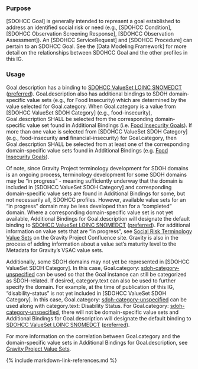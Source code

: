 ### Purpose

[SDOHCC Goal] is generally intended to represent a goal established to address an identified social risk or need (e.g., [SDOHCC Condition], [SDOHCC Observation Screening Response], [SDOHCC Observation Assessment]). An [SDOHCC ServiceRequest] and [SDOHCC Procedure] can pertain to an SDOHCC Goal. See the [Data Modeling Framework] for more detail on the relationships between SDOHCC Goal and the other profiles in this IG.

### Usage

Goal.description has a binding to [SDOHCC ValueSet LOINC SNOMEDCT](ValueSet-SDOHCC-ValueSetLOINCSNOMEDCT.html) ([preferred]({{site.data.fhir.path}}terminologies.html#preferred)). Goal.description also has additional bindings to SDOH domain-specific value sets (e.g., for Food Insecurity) which are determined by the value selected for Goal.category. When Goal.category is a value from [SDOHCC ValueSet SDOH Category] (e.g., food-insecurity), Goal.description SHALL be selected from the corresponding domain-specific value set found in Additional Bindings (i.e. [Food Insecurity Goals](https://vsac.nlm.nih.gov/valueset/2.16.840.1.113762.1.4.1247.16/expansion/Latest)). If more than one value is selected from [SDOHCC ValueSet SDOH Category] (e.g., food-insecurity **and** financial-insecurity) for Goal.category, then Goal.description SHALL be selected from at least one of the corresponding domain-specific value sets found in Additional Bindings (e.g. [Food Insecurity Goals](https://vsac.nlm.nih.gov/valueset/2.16.840.1.113762.1.4.1247.16/expansion/Latest)).

Of note, since Gravity Project terminology development for SDOH domains is an ongoing process, terminology development for some SDOH domains may be “in progress” - meaning sufficiently underway that the domain is included in [SDOHCC ValueSet SDOH Category] and corresponding domain-specific value sets are found in Additional Bindings for some, but not necessarily all, SDOHCC profiles. However, available value sets for an “in progress” domain may be less developed than for a “completed” domain. Where a corresponding domain-specific value set is not yet available, Additional Bindings for Goal.description will designate the default binding to [SDOHCC ValueSet LOINC SNOMEDCT](ValueSet-SDOHCC-ValueSetLOINCSNOMEDCT.html) ([preferred]({{site.data.fhir.path}}terminologies.html#preferred)). For additional information on value sets that are “in progress”, see [Social Risk Terminology Value Sets](https://confluence.hl7.org/display/GRAV/Social+Risk+Terminology+Value+Sets) on the Gravity Project Confluence site. Gravity is also in the process of adding information about a value set’s maturity level to the Metadata for Gravity’s VSAC value sets.

Additionally, some SDOH domains may not yet be represented in [SDOHCC ValueSet SDOH Category]. In this case, Goal.category: [sdoh-category-unspecified](CodeSystem-SDOHCC-CodeSystemTemporaryCodes.html#SDOHCC-CodeSystemTemporaryCodes-sdoh-category-unspecified) can be used so that the Goal instance can still be categorized as SDOH-related. If desired, category.text can also be used to further specify the domain. For example, at the time of publication of this IG, “disability-status” is not yet included in [SDOHCC ValueSet SDOH Category]. In this case, Goal.category: [sdoh-category-unspecified](CodeSystem-SDOHCC-CodeSystemTemporaryCodes.html#SDOHCC-CodeSystemTemporaryCodes-sdoh-category-unspecified) can be used along with category.text: Disability Status. For Goal.category: [sdoh-category-unspecified](CodeSystem-SDOHCC-CodeSystemTemporaryCodes.html#SDOHCC-CodeSystemTemporaryCodes-sdoh-category-unspecified), there will not be domain-specific value sets and Additional Bindings for Goal.description will designate the default binding to [SDOHCC ValueSet LOINC SNOMEDCT](ValueSet-SDOHCC-ValueSetLOINCSNOMEDCT.html) ([preferred]({{site.data.fhir.path}}terminologies.html#preferred)).

For more information on the correlation between Goal.category and the domain-specific value sets in Additional Bindings for Goal.description, see [Gravity Project Value Sets](gravity_terminology.html#gravity-project-value-sets).


<!--Rather than offer a separate Goal profile for each SDOH category (also called domain – e.g., food insecurity, transportation insecurity), this profile can support any SDOH category. For Goal.description, the minimum value set bindings are specified in the profile. Additionally, based on the code selected for the optional Goal.category slice, the Table below provides the Gravity-vetted, preferred value sets for Goal.description. Where a preferred value set contains a code to describe a needed concept, servers SHOULD use that code.

The preferred value sets in the Table are hosted in the [NIH Value Set Authority Center (VSAC)](https://vsac.nlm.nih.gov/). [Social Determinants of Health Goals Value Set](https://vsac.nlm.nih.gov/valueset/2.16.840.1.113762.1.4.1247.71/expansion) in VSAC is a grouper value set containing all members of the VSAC Value Sets below. The Gravity Project plans to continue to work with the HL7 Vocabulary WG to determine how best to represent and validate these preferred, category-specific value sets.


<!--| [`Goal.category`](ValueSet-SDOHCC-ValueSetSDOHCategory.html) | Domain | `Goal.description` ValueSet | ValueSet OID |-->
<!--| ------ | -------------------- | ------------------------- | ------------ |-->
<!--| educational-attainment  | Educational Attainment | [VSAC -  Less than high school education Goals ](https://vsac.nlm.nih.gov/valueset/2.16.840.1.113762.1.4.1247.55/expansion/Latest) | 2.16.840.1.113762.1.4.1247.55 |-->
<!--| elder-abuse  | Elder Abuse | [VSAC -  Elder Abuse Goals ]( https://vsac.nlm.nih.gov/valueset/2.16.840.1.113762.1.4.1247.65/expansion/Latest) |2.16.840.1.113762.1.4.1247.65 |-->
<!--| employment-status  | Employment Status | [VSAC -  Unemployment Goals ](https://vsac.nlm.nih.gov/valueset/2.16.840.1.113762.1.4.1247.70/expansion/Latest) |2.16.840.1.113762.1.4.1247.70 |-->
<!--| financial-insecurity  | Financial Insecurity | [VSAC -  Financial Insecurity Goals ](https://vsac.nlm.nih.gov/valueset/2.16.840.1.113762.1.4.1247.30/expansion/Latest) |2.16.840.1.113762.1.4.1247.30 |-->
<!--| food-insecurity  | Food Insecurity | [VSAC -  Food Insecurity Goals ](https://vsac.nlm.nih.gov/valueset/2.16.840.1.113762.1.4.1247.16/expansion/Latest) |2.16.840.1.113762.1.4.1247.16 |-->
<!--| health-insurance-coverage-status  | Health Insurance Coverage Status | [VSAC -  Health Insurance Coverage Status Goals ](https://vsac.nlm.nih.gov/valueset/2.16.840.1.113762.1.4.1247.121/expansion/Latest) |2.16.840.1.113762.1.4.1247.121 |-->
<!--| health-literacy  | Health Literacy | [VSAC -  Health Literacy Goals ](https://vsac.nlm.nih.gov/valueset/2.16.840.1.113762.1.4.1247.117/expansion/Latest) |2.16.840.1.113762.1.4.1247.117 |-->
<!--| homelessness  | Homelessness | [VSAC -  Homelessness Goals ](https://vsac.nlm.nih.gov/valueset/2.16.840.1.113762.1.4.1247.159/expansion/Latest) |2.16.840.1.113762.1.4.1247.159 |-->
<!--| housing-instability  | Housing Instability | [VSAC -  Housing Instability Goals ](https://vsac.nlm.nih.gov/valueset/2.16.840.1.113762.1.4.1247.161/expansion/Latest) |2.16.840.1.113762.1.4.1247.161 |-->
<!--| inadequate-housing  | Inadequate Housing | [VSAC -  Inadequate Housing Goals ](https://vsac.nlm.nih.gov/valueset/2.16.840.1.113762.1.4.1247.50/expansion/Latest) |2.16.840.1.113762.1.4.1247.50 |-->
<!--| intimate-partner-violence  | Intimate Partner Violence | [VSAC -  Intimate Partner Violence Goals ](https://vsac.nlm.nih.gov/valueset/2.16.840.1.113762.1.4.1247.100/expansion/Latest) |2.16.840.1.113762.1.4.1247.100 |-->
<!--| material-hardship  | Material Hardship | [VSAC -  Material Hardship Goals ](https://vsac.nlm.nih.gov/valueset/2.16.840.1.113762.1.4.1247.37/expansion/Latest) |2.16.840.1.113762.1.4.1247.37 |-->
<!--| medical-cost-burden  | Medical Cost Burden | [VSAC -  Medical Cost Burden Goals ](https://vsac.nlm.nih.gov/valueset/2.16.840.1.113762.1.4.1247.120/expansion/Latest) |2.16.840.1.113762.1.4.1247.120 |-->
<!--| social-connection  | Social Connection | [VSAC -  Social Connection Goals ](https://vsac.nlm.nih.gov/valueset/2.16.840.1.113762.1.4.1247.89/expansion/Latest) |2.16.840.1.113762.1.4.1247.89 |-->
<!--| stress  | Stress | [VSAC -  Stress Goals ](https://vsac.nlm.nih.gov/valueset/2.16.840.1.113762.1.4.1247.86/expansion/Latest) |2.16.840.1.113762.1.4.1247.86 |-->
<!--| transportation-insecurity  | Transportation Insecurity | [VSAC -  Transportation Insecurity Goals ](https://vsac.nlm.nih.gov/valueset/2.16.840.1.113762.1.4.1247.163/expansion/Latest) |2.16.840.1.113762.1.4.1247.163 |-->
<!--| veteran-status  | Veteran Status | VSAC -  Veteran Status Goals  | none |-->
<!--| digital-literacy	| Digital Literacy | VSAC -  Digital Literacy Goals | none |-->
<!--| digital-access  | Digital Access | VSAC -  Digital Access Goals | none |-->
<!--| sdoh-category-unspecified<br><br>**Note:** Use “sdoh-category-unspecified” for SDOH domains that are not specified in the [SDOHCC Category value set](ValueSet-SDOHCC-ValueSetSDOHCategory.html).<br><br>If desired, “Goal.category (SDOH): sdoh-category-unspecified” can be further specified with a domain not yet included in the [SDOHCC Category value set](ValueSet-SDOHCC-ValueSetSDOHCategory.html) by using category.text. | SDOH Category Unspecified | **Note:** For new SDOH domains, any Gravity value sets that are available in VSAC but not yet included in the IG can be found on the [Social Risk Terminology Value Sets](https://confluence.hl7.org/display/GRAV/Social+Risk+Terminology+Value+Sets) page on Confluence.|-->

<!--{:.grid}-->

{% include markdown-link-references.md %}